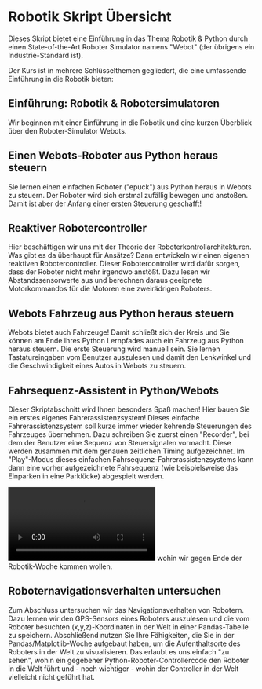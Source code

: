 # Robotik Skript Übersicht

Dieses Skript bietet eine Einführung in das Thema Robotik & Python durch einen State-of-the-Art Roboter Simulator namens "Webot" (der übrigens ein Industrie-Standard ist).

Der Kurs ist in mehrere Schlüsselthemen gegliedert, die eine umfassende Einführung in die Robotik bieten:

## Einführung: Robotik & Robotersimulatoren

Wir beginnen mit einer Einführung in die Robotik und eine kurzen Überblick über den Roboter-Simulator Webots.

## Einen Webots-Roboter aus Python heraus steuern

Sie lernen einen einfachen Roboter ("epuck") aus Python heraus in Webots zu steuern. Der Roboter wird sich erstmal zufällig bewegen und anstoßen. Damit ist aber der Anfang einer ersten Steuerung geschafft!

## Reaktiver Robotercontroller
   
Hier beschäftigen wir uns mit der Theorie der Roboterkontrollarchitekturen. Was gibt es da überhaupt für Ansätze? Dann entwickeln wir einen eigenen reaktiven Robotercontroller. Dieser Robotercontroller wird dafür sorgen, dass der Roboter nicht mehr irgendwo anstößt. Dazu lesen wir Abstandssensorwerte aus und berechnen daraus geeignete Motorkommandos für die Motoren eine zweirädrigen Roboters.

## Webots Fahrzeug aus Python heraus steuern

Webots bietet auch Fahrzeuge! Damit schließt sich der Kreis und Sie können am Ende Ihres Python Lernpfades auch ein Fahrzeug aus Python heraus steuern. Die erste Steuerung wird manuell sein. Sie lernen Tastatureingaben vom Benutzer auszulesen und damit den Lenkwinkel und die Geschwindigkeit eines Autos in Webots zu steuern.

## Fahrsequenz-Assistent in Python/Webots

Dieser Skriptabschnitt wird Ihnen besonders Spaß machen! Hier bauen Sie ein erstes eigenes Fahrerassistenzsystem! Dieses einfache Fahrerassistenzsystem soll kurze immer wieder kehrende Steuerungen des Fahrzeuges übernehmen. Dazu schreiben Sie zuerst einen "Recorder", bei dem der Benutzer eine Sequenz von Steuersignalen vormacht. Diese werden zusammen mit dem genauen zeitlichen Timing aufgezeichnet. Im "Play"-Modus dieses einfachen Fahrsequenz-Fahrerassistenzsystems kann dann eine vorher aufgezeichnete Fahrsequenz (wie beispielsweise das Einparken in eine Parklücke) abgespielt werden.

![Hier schon mal ein kleiner Teaser](http://www.juergenbrauer.org/demos/city_einparken_luecke.mp4) wohin wir gegen Ende der Robotik-Woche kommen wollen.


## Roboternavigationsverhalten untersuchen

Zum Abschluss untersuchen wir das Navigationsverhalten von Robotern. Dazu lernen wir den GPS-Sensors eines Roboters auszulesen und die vom Roboter besuchten (x,y,z)-Koordinaten in der Welt in einer Pandas-Tabelle zu speichern. Abschließend nutzen Sie Ihre Fähigkeiten, die Sie in der Pandas/Matplotlib-Woche aufgebaut haben, um die Aufenthaltsorte des Roboters in der Welt zu visualisieren. Das erlaubt es uns einfach "zu sehen", wohin ein gegebener Python-Roboter-Controllercode den Roboter in die Welt führt und  - noch wichtiger - wohin der Controller in der Welt vielleicht nicht geführt hat.
